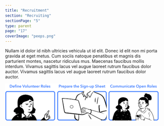 ```yaml
---
title: "Recruitment"
section: "Recruiting"
sectionPage: "5"
type: parent
page: "17"
coverImage: "peeps.png"
---
```


Nullam id dolor id nibh ultricies vehicula ut id elit. Donec id elit non mi porta gravida at eget metus. Cum sociis natoque penatibus et magnis dis parturient montes, nascetur ridiculus mus. Maecenas faucibus mollis interdum. Vivamus sagittis lacus vel augue laoreet rutrum faucibus dolor auctor. Vivamus sagittis lacus vel augue laoreet rutrum faucibus dolor auctor.

![Comic](./comic.png)
